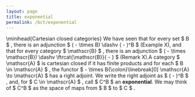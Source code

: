 ```yaml
---
layout: page
title: exponential
permalink: /bct/exponential
---
```

\minihead{Cartesian closed categories} We have seen that for every set $ B $ , there is an adjunction $ ( - \times B) \dashv ( - )^B $ (Example X), and that for every category $ \mathscr{B} $ , there is an adjunction $ ( - \times \mathscr{B}) \dashv \ftrcat{\mathscr{B}}{ - } $ (Remark X).A category $ \mathscr{A} $ is cartesian closed if it has finite products and for each $ B \in \mathscr{A} $ , the functor $ - \times B{\colon}\linebreak[0] \mathscr{A} \to \mathscr{A} $ has a right adjoint. We write the right adjoint as $ ( - )^B $ , and, for $ C \in \mathscr{A} $ , call $ C^B $ an **exponential**. We may think of $ C^B $ as the space of maps from $ B $ to $ C $ .
